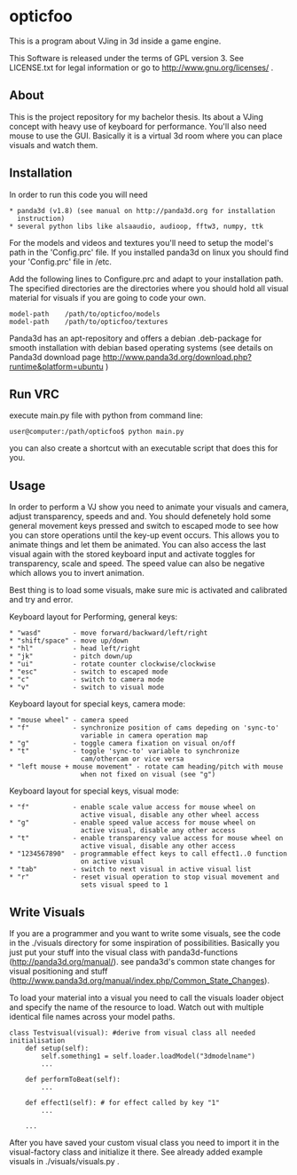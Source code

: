opticfoo
========

This is a program about VJing in 3d inside a game engine.

This Software is released under the terms of GPL version 3.
See LICENSE.txt for legal information or go to http://www.gnu.org/licenses/ .

About
-----

This is the project repository for my bachelor thesis. Its about a
VJing concept with heavy use of keyboard for performance. You'll also
need mouse to use the GUI. Basically it is a virtual 3d room where you
can place visuals and watch them.


Installation
------------

In order to run this code you will need

    * panda3d (v1.8) (see manual on http://panda3d.org for installation
      instruction)
    * several python libs like alsaaudio, audioop, fftw3, numpy, ttk

For the models and videos and textures you'll need to setup the model's
path in the 'Config.prc' file.
If you installed panda3d on linux you should find your 'Config.prc'
file in /etc.

Add the following lines to Configure.prc and adapt to your installation
path. The specified directories are the directories where you should
hold all visual material for visuals if you are going to code your own.

    model-path    /path/to/opticfoo/models
    model-path    /path/to/opticfoo/textures


Panda3d has an apt-repository and offers a debian .deb-package for
smooth installation with debian based operating systems (see details
on Panda3d download page
http://www.panda3d.org/download.php?runtime&platform=ubuntu )

Run VRC
-------

execute main.py file with python from command line:

    user@computer:/path/opticfoo$ python main.py

you can also create a shortcut with an executable script that does
this for you.

Usage
-----

In order to perform a VJ show you need to animate your visuals and
camera, adjust transparency, speeds and and.
You should defenetely hold some general movement keys pressed and
switch to escaped mode to see how you can store operations until
the key-up event occurs. This allows you to animate things and let
them be animated.
You can also access the last visual again with the stored keyboard
input and activate toggles for transparency, scale and speed.
The speed value can also be negative which allows you to invert
animation.

Best thing is to load some visuals, make sure mic is activated and
calibrated and try and error.

Keyboard layout for Performing, general keys:

    * "wasd"        - move forward/backward/left/right
    * "shift/space" - move up/down
    * "hl"          - head left/right
    * "jk"          - pitch down/up
    * "ui"          - rotate counter clockwise/clockwise
    * "esc"         - switch to escaped mode
    * "c"           - switch to camera mode
    * "v"           - switch to visual mode

Keyboard layout for special keys, camera mode:

    * "mouse wheel" - camera speed
    * "f"           - synchronize position of cams depeding on 'sync-to'
                      variable in camera operation map
    * "g"           - toggle camera fixation on visual on/off
    * "t"           - toggle 'sync-to' variable to synchronize
                      cam/othercam or vice versa
    * "left mouse + mouse movement" - rotate cam heading/pitch with mouse
                      when not fixed on visual (see "g")

Keyboard layout for special keys, visual mode:

    * "f"           - enable scale value access for mouse wheel on
                      active visual, disable any other wheel access
    * "g"           - enable speed value access for mouse wheel on
                      active visual, disable any other access
    * "t"           - enable transparency value access for mouse wheel on
                      active visual, disable any other access
    * "1234567890"  - programmable effect keys to call effect1..0 function
                      on active visual
    * "tab"         - switch to next visual in active visual list
    * "r"           - reset visual operation to stop visual movement and
                      sets visual speed to 1

Write Visuals
-------------

If you are a programmer and you want to write some visuals, see the code in
the ./visuals directory for some inspiration of possibilities.
Basically you just put your stuff into the visual class with panda3d-functions
(http://panda3d.org/manual/). see panda3d's common state changes for visual
positioning and stuff
(http://www.panda3d.org/manual/index.php/Common_State_Changes).

To load your material into a visual you need to call the visuals loader object
and specify the name of the resource to load. Watch out with multiple identical
file names across your model paths.

    class Testvisual(visual): #derive from visual class all needed initialisation
        def setup(self):
            self.something1 = self.loader.loadModel("3dmodelname")
            ...

        def performToBeat(self):
            ...

        def effect1(self): # for effect called by key "1"
            ...

        ...

After you have saved your custom visual class you need to import it in the
visual-factory class and initialize it there. See already added example
visuals in ./visuals/visuals.py .
